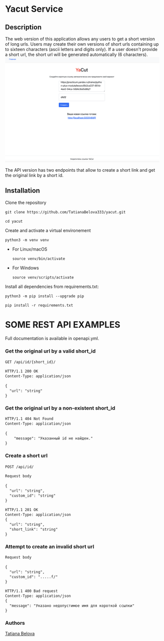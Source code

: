 # Yacut Service

## Description

The web version of this application allows any users to get a short version of long urls.
Users may create their own versions of short urls containing up to sixteen characters (ascii letters and digits only). If a user doesn't provide a short url, the short url will be generated automatically (6 characters).
![Yacut index_page](/yacut/static/img/readme/yacut_index.png "Yacut index_page")

The API version has two endpoints that allow to create a short link and get the original link by a short id.


## Installation

Clone the repository

```
git clone https://github.com/TatianaBelova333/yacut.git
```

```
cd yacut
```

Create and activate a virtual environement

```
python3 -m venv venv
```

* For Linux/macOS

    ```
    source venv/bin/activate
    ```

* For Windows

    ```
    source venv/scripts/activate
    ```

Install all dependencies from requirements.txt:

```
python3 -m pip install --upgrade pip
```

```
pip install -r requirements.txt
```

# SOME REST API EXAMPLES

Full documentation is available in openapi.yml.

### Get the original url by a valid short_id

`GET /api/id/{short_id}/`

```
HTTP/1.1 200 OK
Content-Type: application/json

{
  "url": "string"
}
```
### Get the original url by a non-existent short_id
```
HTTP/1.1 404 Not Found
Content-Type: application/json

{
    "message": "Указанный id не найден."
}
```

### Create a short url

`POST /api/id/`

```
Request body

{
  "url": "string",
  "custom_id": "string"
}
```

```
HTTP/1.1 201 OK
Content-Type: application/json
{
  "url": "string",
  "short_link": "string"
}
```

### Attempt to create an invalid short url
```
Request body

{
  "url": "string",
  "custom_id": ".....f/"
}
```

```
HTTP/1.1 400 Bad request
Content-Type: application/json
{
  "message": "Указано недопустимое имя для короткой ссылки"
}
```

### Authors
[Tatiana Belova](https://github.com/TatianaBelova333)